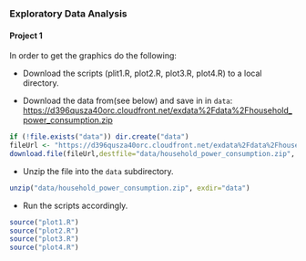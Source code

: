 ### Exploratory Data Analysis
#### Project 1
In order to get the graphics do the following:

* Download the scripts (plit1.R, plot2.R, plot3.R, plot4.R) to a local directory.

* Download the data from(see below) and save in in `data`:
<https://d396qusza40orc.cloudfront.net/exdata%2Fdata%2Fhousehold_power_consumption.zip>
```r
if (!file.exists("data")) dir.create("data")
fileUrl <- "https://d396qusza40orc.cloudfront.net/exdata%2Fdata%2Fhousehold_power_consumption.zip"
download.file(fileUrl,destfile="data/household_power_consumption.zip", method="wget")
```

* Unzip the file into the `data` subdirectory.
```r
unzip("data/household_power_consumption.zip", exdir="data")
```

* Run the scripts accordingly.
```r
source("plot1.R")
source("plot2.R")
source("plot3.R")
source("plot4.R")
```

